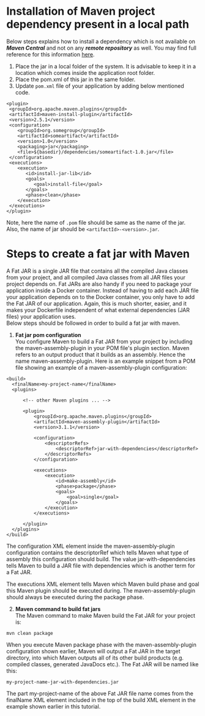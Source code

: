 # Installation of Maven project dependency present in a local path

Below steps explains how to install a dependency which is not available on ***Maven Central*** and not on any ***remote repository*** as well. You may find full reference for this information [here](https://www.baeldung.com/install-local-jar-with-maven/).

1. Place the jar in a local folder of the system. It is advisable to keep it in a location which comes inside the application root folder.
2. Place the pom.xml of this jar in the same folder.
3. Update `pom.xml` file of your application by adding below mentioned code.
```
<plugin>
 <groupId>org.apache.maven.plugins</groupId>
 <artifactId>maven-install-plugin</artifactId>
 <version>2.5.1</version>
 <configuration>
    <groupId>org.somegroup</groupId>
    <artifactId>someartifact</artifactId>
    <version>1.0</version>
    <packaging>jar</packaging>
    <file>${basedir}/dependencies/someartifact-1.0.jar</file>
 </configuration>
 <executions>
    <execution>
       <id>install-jar-lib</id>
       <goals>
          <goal>install-file</goal>
       </goals>
       <phase>clean</phase>
    </execution>
 </executions>
</plugin>
```
Note, here the name of `.pom` file should be same as the name of the jar. Also, the name of jar should be `<artifactId>-<version>.jar`.


# Steps to create a fat jar with Maven

A Fat JAR is a single JAR file that contains all the compiled Java classes from your project, and all compiled Java classes from all JAR files your project depends on. Fat JARs are also handy if you need to package your application inside a Docker container. Instead of having to add each JAR file your application depends on to the Docker container, you only have to add the Fat JAR of our application. Again, this is much shorter, easier, and it makes your Dockerfile independent of what external dependencies (JAR files) your application uses.  
Below steps should be followed in order to build a fat jar with maven.

1. **Fat jar pom configuration**  
You configure Maven to build a Fat JAR from your project by including the maven-assembly-plugin in your POM file's plugin section. Maven refers to an output product that it builds as an assembly. Hence the name maven-assembly-plugin. Here is an example snippet from a POM file showing an example of a maven-assembly-plugin configuration:
```
<build>
  <finalName>my-project-name</finalName>
  <plugins>

      <!-- other Maven plugins ... -->

      <plugin>
          <groupId>org.apache.maven.plugins</groupId>
          <artifactId>maven-assembly-plugin</artifactId>
          <version>3.1.1</version>

          <configuration>
              <descriptorRefs>
                  <descriptorRef>jar-with-dependencies</descriptorRef>
              </descriptorRefs>
          </configuration>

          <executions>
              <execution>
                  <id>make-assembly</id>
                  <phase>package</phase>
                  <goals>
                      <goal>single</goal>
                  </goals>
              </execution>
          </executions>

      </plugin>
  </plugins>
</build>
```
The configuration XML element inside the maven-assembly-plugin configuration contains the descriptorRef which tells Maven what type of assembly this configuration should build. The value jar-with-dependencies tells Maven to build a JAR file with dependencies which is another term for a Fat JAR.

The executions XML element tells Maven which Maven build phase and goal this Maven plugin should be executed during. The maven-assembly-plugin should always be executed during the package phase.

2. **Maven command to build fat jars**  
The Maven command to make Maven build the Fat JAR for your project is:
```
mvn clean package
```
When you execute Maven package phase with the maven-assembly-plugin configuration shown earlier, Maven will output a Fat JAR in the target directory, into which Maven outputs all of its other build products (e.g. compiled classes, generated JavaDocs etc.). The Fat JAR will be named like this:
```
my-project-name-jar-with-dependencies.jar
```
The part my-project-name of the above Fat JAR file name comes from the finalName XML element included in the top of the build XML element in the example shown earlier in this tutorial.
